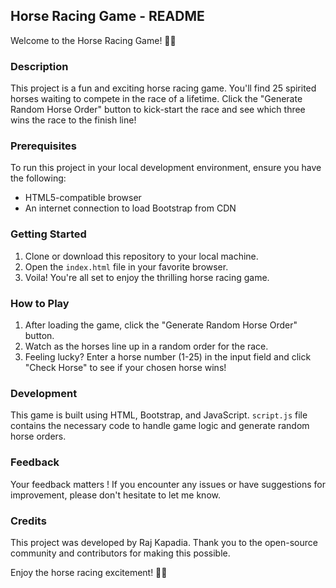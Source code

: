 ## Horse Racing Game - README

Welcome to the Horse Racing Game! 🐎🏁

### Description

This project is a fun and exciting horse racing game. You'll find 25 spirited horses waiting to compete in the race of a lifetime. Click the "Generate Random Horse Order" button to kick-start the race and see which three wins the race to the finish line!

### Prerequisites

To run this project in your local development environment, ensure you have the following:

- HTML5-compatible browser
- An internet connection to load Bootstrap from CDN

### Getting Started

1. Clone or download this repository to your local machine.
2. Open the `index.html` file in your favorite browser.
3. Voila! You're all set to enjoy the thrilling horse racing game.

### How to Play

1. After loading the game, click the "Generate Random Horse Order" button.
2. Watch as the horses line up in a random order for the race.
3. Feeling lucky? Enter a horse number (1-25) in the input field and click "Check Horse" to see if your chosen horse wins!

### Development

This game is built using HTML, Bootstrap, and JavaScript. 
 `script.js` file contains the necessary code to handle game logic and generate random horse orders.

### Feedback

Your feedback matters ! If you encounter any issues or have suggestions for improvement, please don't hesitate to let me know.

### Credits

This project was developed by Raj Kapadia. Thank you to the open-source community and contributors for making this possible.

Enjoy the horse racing excitement! 🐴🌟
